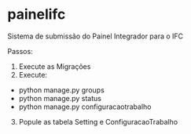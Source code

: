 # painelifc
Sistema de submissão do Painel Integrador para o IFC

Passos:

1. Execute as Migrações
2. Execute:
  * python manage.py groups  
  * python manage.py status
  * python manage.py configuracaotrabalho
3. Popule as tabela Setting e ConfiguracaoTrabalho

